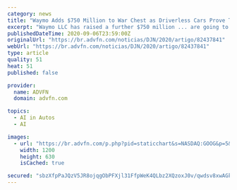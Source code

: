 ```yaml
---
category: news
title: "Waymo Adds $750 Million to War Chest as Driverless Cars Prove Tough to Deploy"
excerpt: "Waymo LLC has raised a further $750 million ... are going to big companies rather than unproven startups as the artificial intelligence technology has proven harder to deploy than expected ..."
publishedDateTime: 2020-09-06T23:59:00Z
originalUrl: "https://br.advfn.com/noticias/DJN/2020/artigo/82437841"
webUrl: "https://br.advfn.com/noticias/DJN/2020/artigo/82437841"
type: article
quality: 51
heat: 51
published: false

provider:
  name: ADVFN
  domain: advfn.com

topics:
  - AI in Autos
  - AI

images:
  - url: "https://br.advfn.com/p.php?pid=staticchart&s=NASDAQ:GOOG&p=5&t=52"
    width: 1200
    height: 630
    isCached: true

secured: "sbzXfpPaJQzV5JR8ojqgObPFXjl31FfpWeK4QLbz2XQzoxJ0v/qwdsv8xwAGk0Lbuob9i/eh84wVjVb4OKcINlvXF+aduGEiwiUPEVY72mlZm1Xp8SKFdYuBr5ugFm55J8Dd3F+ZvzI2qImEMh56TMV45ZoNSVBMaw738eYmo6eCMoY95Ni6Qf3pgG16EHLDLjPTGAyIVJOcl8rNXi5KW9TpuYTbJcVXRppZJ3K/Wq823tEZf8jXmdoIYSo7fAvBG81u0B7dRvOWBDxEYQC99wNk0Yj/tmV89SwbbG+KPrKfzmjfrcELa9IlLUR2yG1Hm8NMYl1g59ieo8S9/rfU+nYpRosAfNlbkjYTvUp9+Fg=;R/LYxTOIy1TPolIb5Ktvlw=="
---
```


